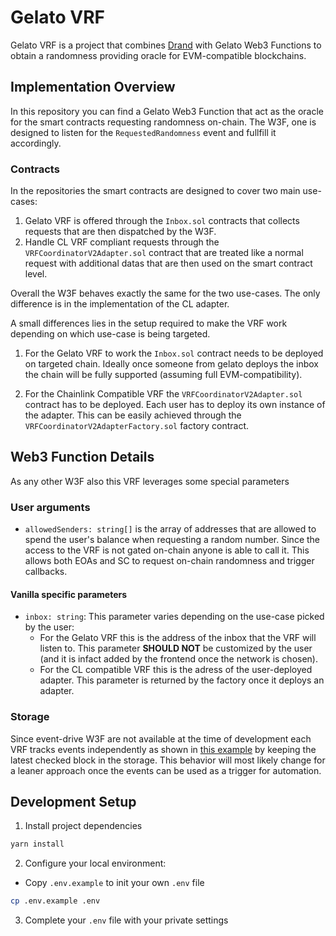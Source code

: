 # Gelato VRF

Gelato VRF is a project that combines [Drand](drand.love) with Gelato Web3 Functions to obtain a randomness providing oracle for EVM-compatible blockchains. 

## Implementation Overview
In this repository you can find a Gelato Web3 Function that act as the oracle for the smart contracts requesting randomness on-chain. The W3F, one is designed to listen for the `RequestedRandomness` event and fullfill it accordingly.

### Contracts
In the repositories the smart contracts are designed to cover two main use-cases:

1. Gelato VRF is offered through the `Inbox.sol` contracts that collects requests that are then dispatched by the W3F.
2. Handle CL VRF compliant requests through the `VRFCoordinatorV2Adapter.sol` contract that are treated like a normal request with additional datas that are then used on the smart contract level.

Overall the W3F behaves exactly the same for the two use-cases. The only difference is in the implementation of the CL adapter.

A small differences lies in the setup required to make the VRF work depending on which use-case is being targeted.

1. For the Gelato VRF to work the `Inbox.sol` contract needs to be deployed on targeted chain. Ideally once someone from gelato deploys the inbox the chain will be fully supported (assuming full EVM-compatibility).

2. For the Chainlink Compatible VRF the `VRFCoordinatorV2Adapter.sol` contract has to be deployed. Each user has to deploy its own instance of the adapter. This can be easily achieved through the `VRFCoordinatorV2AdapterFactory.sol` factory contract.

## Web3 Function Details

As any other W3F also this VRF leverages some special parameters

### User arguments
- `allowedSenders: string[]` is the array of addresses that are allowed to spend the user's balance when requesting a random number. Since the access to the VRF is not gated on-chain anyone is able to call it. This allows both EOAs and SC to request on-chain randomness and trigger callbacks.
#### Vanilla specific parameters
- `inbox: string`: This parameter varies depending on the use-case picked by the user:
    - For the Gelato VRF this is the address of the inbox that the VRF will listen to. This parameter **SHOULD NOT** be customized by the user (and it is infact added by the frontend once the network is chosen).
    - For the CL compatible VRF this is the adress of the user-deployed adapter. This parameter is returned by the factory once it deploys an adapter.

### Storage

Since event-drive W3F are not available at the time of development each VRF tracks events independently as shown in [this example](https://github.com/gelatodigital/web3-functions-template/tree/3c1e859c8fe2e3dd4ba79525138adc667a23482f/web3-functions/event-listener) by keeping the latest checked block in the storage. This behavior will most likely change for a leaner approach once the events can be used as a trigger for automation. 

## Development Setup

1. Install project dependencies

```bash
yarn install
```

2. Configure your local environment:

- Copy `.env.example` to init your own `.env` file

```bash
cp .env.example .env
```

3. Complete your `.env` file with your private settings
